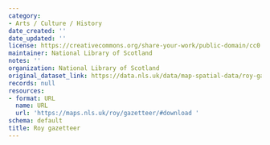 ```yaml
---
category:
- Arts / Culture / History
date_created: ''
date_updated: ''
license: https://creativecommons.org/share-your-work/public-domain/cc0
maintainer: National Library of Scotland
notes: ''
organization: National Library of Scotland
original_dataset_link: https://data.nls.uk/data/map-spatial-data/roy-gazetteer/
records: null
resources:
- format: URL
  name: URL
  url: 'https://maps.nls.uk/roy/gazetteer/#download '
schema: default
title: Roy gazetteer
---
```

